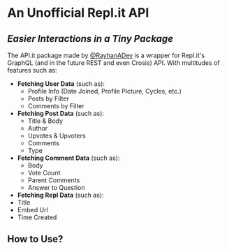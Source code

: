 # **An Unofficial Repl.it API**
## *Easier Interactions in a Tiny Package*

The API.it package made by [@RayhanADev](https://repl.it/@RayhanADev) is a wrapper for Repl.it's GraphQL (and in the future REST and even Crosis) API. With multitudes of features such as:

- **Fetching User Data** (such as):
  - Profile Info (Date Joined, Profile Picture, Cycles, etc.)
  - Posts by Filter
  - Comments by Filter
- **Fetching Post Data** (such as): 
  - Title & Body
  - Author
  - Upvotes & Upvoters
  - Comments
  - Type
- **Fetching Comment Data** (such as): 
  - Body
  - Vote Count
  - Parent Comments
  - Answer to Question
 - **Fetching Repl Data** (such as):
  - Title
  - Embed Url
  - Time Created

## **How to Use?**
